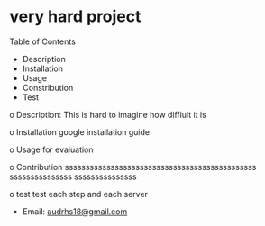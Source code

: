 # very hard project
  Table of Contents 
  - Description
  - Installation
  - Usage
  - Constribution
  - Test
  

  o Description:
  This is hard to imagine how diffiult it is

  o Installation
  google installation guide

  o Usage
  for evaluation

  o Contribution
  ssssssssssssssssssssssssssssssssssssssssssssss sssssssssssssss sssssssssssssss

  o test
  test each step and each server
  - Email: audrhs18@gmail.com 